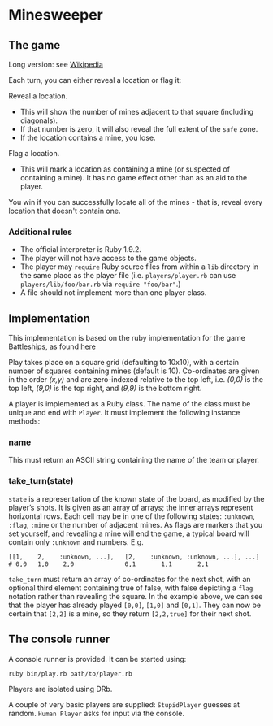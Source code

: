 Minesweeper
==========

The game
--------

Long version: see [Wikipedia][1]

[1]: https://secure.wikimedia.org/wikipedia/en/wiki/Minesweeper_(video_game)

Each turn, you can either reveal a location or flag it:

Reveal a location.
* This will show the number of mines adjacent to that square (including diagonals).
* If that number is zero, it will also reveal the full extent of the `safe` zone.
* If the location contains a mine, you lose.

Flag a location.
* This will mark a location as containing a mine (or suspected of containing a mine). It has no game effect other than as an aid to the player.

You win if you can successfully locate all of the mines - that is, reveal every location that doesn't contain one.

### Additional rules

* The official interpreter is Ruby 1.9.2.
* The player will not have access to the game objects.
* The player may `require` Ruby source files from within a `lib` directory in the same place as the player file (i.e. `players/player.rb` can use `players/lib/foo/bar.rb` via `require "foo/bar"`.)
* A file should not implement more than one player class.

Implementation
--------------

This implementation is based on the ruby implementation for the game Battleships, as found [here](https://github.com/threedaymonk/battleship)

Play takes place on a square grid (defaulting to 10x10), with a certain number of squares containing mines (default is 10). Co-ordinates are given in the order _(x,y)_
and are zero-indexed relative to the top left, i.e. _(0,0)_ is the top left,
_(9,0)_ is the top right, and _(9,9)_ is the bottom right.

A player is implemented as a Ruby class. The name of the class must be unique
and end with `Player`. It must implement the following instance methods:

### name

This must return an ASCII string containing the name of the team or player.

### take_turn(state)

`state` is a representation of the known state of the board, as
modified by the player’s shots. It is given as an array of arrays; the inner
arrays represent horizontal rows. Each cell may be in one of the following states:
`:unknown`, `:flag`, `:mine` or the number of adjacent mines. As flags are markers that you set yourself, and revealing a mine will end the game, a typical board will contain only `:unknown` and numbers. E.g. 

    [[1,    2,    :unknown, ...],   [2,    :unknown, :unknown, ...], ...]
    # 0,0   1,0    2,0              0,1       1,1       2,1


`take_turn` must return an array of co-ordinates for the next shot, with an optional third element containing true of false, with false depicting a `flag` notation rather than revealing the square. In the
example above, we can see that the player has already played `[0,0]`, `[1,0]` and `[0,1]`. They can now be certain that `[2,2]` is a mine, so they return `[2,2,true]` for their next shot.

The console runner
------------------

A console runner is provided. It can be started using:

    ruby bin/play.rb path/to/player.rb

Players are isolated using DRb.

A couple of very basic players are supplied: `StupidPlayer` guesses at random.
`Human Player` asks for input via the console.

